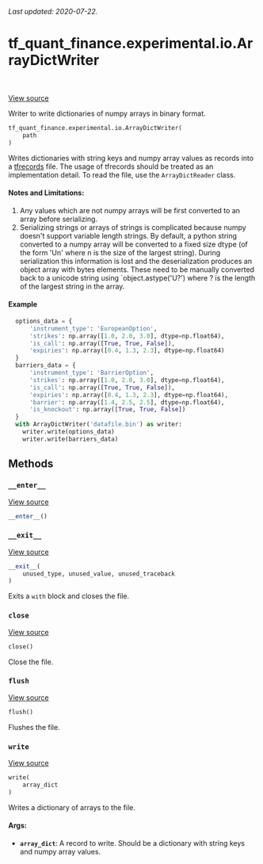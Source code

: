 <!--
This file is generated by a tool. Do not edit directly.
For open-source contributions the docs will be updated automatically.
-->

*Last updated: 2020-07-22.*

<div itemscope itemtype="http://developers.google.com/ReferenceObject">
<meta itemprop="name" content="tf_quant_finance.experimental.io.ArrayDictWriter" />
<meta itemprop="path" content="Stable" />
<meta itemprop="property" content="__enter__"/>
<meta itemprop="property" content="__exit__"/>
<meta itemprop="property" content="__init__"/>
<meta itemprop="property" content="close"/>
<meta itemprop="property" content="flush"/>
<meta itemprop="property" content="write"/>
</div>

# tf_quant_finance.experimental.io.ArrayDictWriter

<!-- Insert buttons and diff -->

<table class="tfo-notebook-buttons tfo-api" align="left">
</table>

<a target="_blank" href="https://github.com/google/tf-quant-finance/blob/master/tf_quant_finance/experimental/io.py">View source</a>



Writer to write dictionaries of numpy arrays in binary format.

```python
tf_quant_finance.experimental.io.ArrayDictWriter(
    path
)
```



<!-- Placeholder for "Used in" -->

Writes dictionaries with string keys and numpy array values as records into
a [tfrecords](https://www.tensorflow.org/tutorials/load_data/tfrecord) file.
The usage of tfrecords should be treated as an implementation detail. To
read the file, use the `ArrayDictReader` class.

#### Notes and Limitations:



1. Any values which are not numpy arrays will be first converted to
  an array before serializing.
2. Serializing strings or arrays of strings is complicated because numpy
  doesn't support variable length strings. By default, a python string
  converted to a numpy array will be converted to a fixed size dtype (of the
  form 'Un' where n is the size of the largest string). During serialization
  this information is lost and the deserialization produces an object array
  with bytes elements. These need to be manually converted back
  to a unicode string using `object.astype('U?') where ? is the length of the
  largest string in the array.

#### Example
```python
  options_data = {
      'instrument_type': 'EuropeanOption',
      'strikes': np.array([1.0, 2.0, 3.0], dtype=np.float64),
      'is_call': np.array([True, True, False]),
      'expiries': np.array([0.4, 1.3, 2.3], dtype=np.float64)
  }
  barriers_data = {
      'instrument_type': 'BarrierOption',
      'strikes': np.array([1.0, 2.0, 3.0], dtype=np.float64),
      'is_call': np.array([True, True, False]),
      'expiries': np.array([0.4, 1.3, 2.3], dtype=np.float64),
      'barrier': np.array([1.4, 2.5, 2.5], dtype=np.float64),
      'is_knockout': np.array([True, True, False])
  }
  with ArrayDictWriter('datafile.bin') as writer:
    writer.write(options_data)
    writer.write(barriers_data)
```

## Methods

<h3 id="__enter__"><code>__enter__</code></h3>

<a target="_blank" href="https://github.com/google/tf-quant-finance/blob/master/tf_quant_finance/experimental/io.py">View source</a>

```python
__enter__()
```




<h3 id="__exit__"><code>__exit__</code></h3>

<a target="_blank" href="https://github.com/google/tf-quant-finance/blob/master/tf_quant_finance/experimental/io.py">View source</a>

```python
__exit__(
    unused_type, unused_value, unused_traceback
)
```

Exits a `with` block and closes the file.


<h3 id="close"><code>close</code></h3>

<a target="_blank" href="https://github.com/google/tf-quant-finance/blob/master/tf_quant_finance/experimental/io.py">View source</a>

```python
close()
```

Close the file.


<h3 id="flush"><code>flush</code></h3>

<a target="_blank" href="https://github.com/google/tf-quant-finance/blob/master/tf_quant_finance/experimental/io.py">View source</a>

```python
flush()
```

Flushes the file.


<h3 id="write"><code>write</code></h3>

<a target="_blank" href="https://github.com/google/tf-quant-finance/blob/master/tf_quant_finance/experimental/io.py">View source</a>

```python
write(
    array_dict
)
```

Writes a dictionary of arrays to the file.


#### Args:


* <b>`array_dict`</b>: A record to write. Should be a dictionary with string keys and
  numpy array values.



